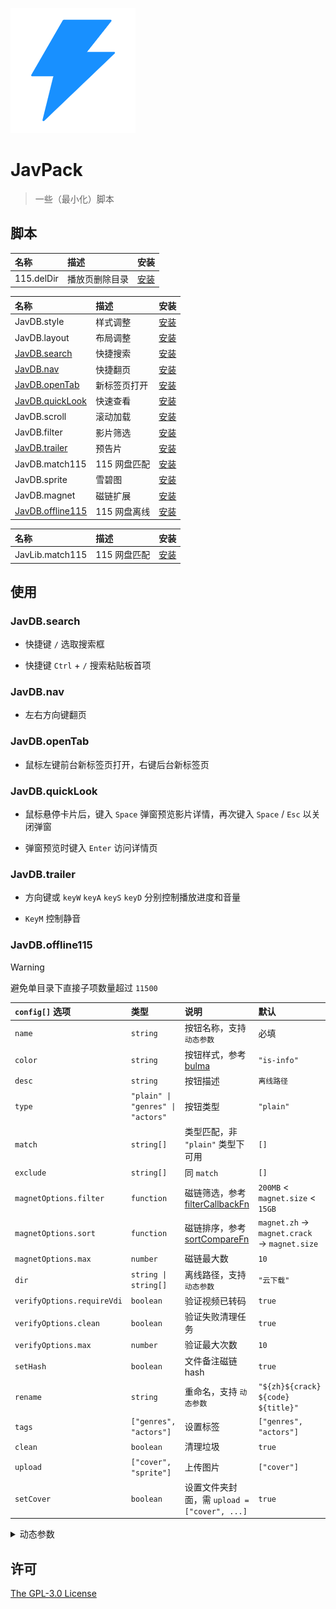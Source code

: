 ![JavPack](./assets/icon.png)

# JavPack

> 一些（最小化）脚本

## 脚本

| 名称       | 描述           | 安装                                                                         |
| :--------- | :------------- | :--------------------------------------------------------------------------- |
| 115.delDir | 播放页删除目录 | [安装](https://github.com/bolin-dev/JavPack/raw/main/115/115.delDir.user.js) |

| 名称                                 | 描述         | 安装                                                                                 |
| :----------------------------------- | :----------- | :----------------------------------------------------------------------------------- |
| JavDB.style                          | 样式调整     | [安装](https://github.com/bolin-dev/JavPack/raw/main/javdb/JavDB.style.user.js)      |
| JavDB.layout                         | 布局调整     | [安装](https://github.com/bolin-dev/JavPack/raw/main/javdb/JavDB.layout.user.js)     |
| [JavDB.search](#javdbsearch)         | 快捷搜索     | [安装](https://github.com/bolin-dev/JavPack/raw/main/javdb/JavDB.search.user.js)     |
| [JavDB.nav](#javdbnav)               | 快捷翻页     | [安装](https://github.com/bolin-dev/JavPack/raw/main/javdb/JavDB.nav.user.js)        |
| [JavDB.openTab](#javdbopentab)       | 新标签页打开 | [安装](https://github.com/bolin-dev/JavPack/raw/main/javdb/JavDB.openTab.user.js)    |
| [JavDB.quickLook](#javdbquicklook)   | 快速查看     | [安装](https://github.com/bolin-dev/JavPack/raw/main/javdb/JavDB.quickLook.user.js)  |
| JavDB.scroll                         | 滚动加载     | [安装](https://github.com/bolin-dev/JavPack/raw/main/javdb/JavDB.scroll.user.js)     |
| JavDB.filter                         | 影片筛选     | [安装](https://github.com/bolin-dev/JavPack/raw/main/javdb/JavDB.filter.user.js)     |
| [JavDB.trailer](#javdbtrailer)       | 预告片       | [安装](https://github.com/bolin-dev/JavPack/raw/main/javdb/JavDB.trailer.user.js)    |
| JavDB.match115                       | 115 网盘匹配 | [安装](https://github.com/bolin-dev/JavPack/raw/main/javdb/JavDB.match115.user.js)   |
| JavDB.sprite                         | 雪碧图       | [安装](https://github.com/bolin-dev/JavPack/raw/main/javdb/JavDB.sprite.user.js)     |
| JavDB.magnet                         | 磁链扩展     | [安装](https://github.com/bolin-dev/JavPack/raw/main/javdb/JavDB.magnet.user.js)     |
| [JavDB.offline115](#javdboffline115) | 115 网盘离线 | [安装](https://github.com/bolin-dev/JavPack/raw/main/javdb/JavDB.offline115.user.js) |

| 名称            | 描述         | 安装                                                                                 |
| :-------------- | :----------- | :----------------------------------------------------------------------------------- |
| JavLib.match115 | 115 网盘匹配 | [安装](https://github.com/bolin-dev/JavPack/raw/main/javlib/JavLib.match115.user.js) |

## 使用

### JavDB.search

- 快捷键 `/` 选取搜索框

- 快捷键 `Ctrl` + `/` 搜索粘贴板首项

### JavDB.nav

- 左右方向键翻页

### JavDB.openTab

- 鼠标左键前台新标签页打开，右键后台新标签页

### JavDB.quickLook

- 鼠标悬停卡片后，键入 `Space` 弹窗预览影片详情，再次键入 `Space` / `Esc` 以关闭弹窗

- 弹窗预览时键入 `Enter` 访问详情页

### JavDB.trailer

- 方向键或 `keyW` `keyA` `keyS` `keyD` 分别控制播放进度和音量

- `KeyM` 控制静音

### JavDB.offline115

> [!WARNING]
>
> 避免单目录下直接子项数量超过 `11500`

| `config[]` 选项            | 类型                              | 说明                                                                                                                                        | 默认                                         |
| :------------------------- | :-------------------------------- | :------------------------------------------------------------------------------------------------------------------------------------------ | :------------------------------------------- |
| `name`                     | `string`                          | 按钮名称，支持 `动态参数`                                                                                                                   | 必填                                         |
| `color`                    | `string`                          | 按钮样式，参考 [bulma](https://bulma.io/documentation/elements/button/#colors)                                                              | `"is-info"`                                  |
| `desc`                     | `string`                          | 按钮描述                                                                                                                                    | `离线路径`                                   |
| `type`                     | `"plain" \| "genres" \| "actors"` | 按钮类型                                                                                                                                    | `"plain"`                                    |
| `match`                    | `string[]`                        | 类型匹配，非 `"plain"` 类型下可用                                                                                                           | `[]`                                         |
| `exclude`                  | `string[]`                        | 同 `match`                                                                                                                                  | `[]`                                         |
| `magnetOptions.filter`     | `function`                        | 磁链筛选，参考 [filterCallbackFn](https://developer.mozilla.org/zh-CN/docs/Web/JavaScript/Reference/Global_Objects/Array/filter#callbackfn) | `200MB` < `magnet.size` < `15GB`             |
| `magnetOptions.sort`       | `function`                        | 磁链排序，参考 [sortCompareFn](https://developer.mozilla.org/zh-CN/docs/Web/JavaScript/Reference/Global_Objects/Array/toSorted#comparefn)   | `magnet.zh` → `magnet.crack` → `magnet.size` |
| `magnetOptions.max`        | `number`                          | 磁链最大数                                                                                                                                  | `10`                                         |
| `dir`                      | `string \| string[]`              | 离线路径，支持 `动态参数`                                                                                                                   | `"云下载"`                                   |
| `verifyOptions.requireVdi` | `boolean`                         | 验证视频已转码                                                                                                                              | `true`                                       |
| `verifyOptions.clean`      | `boolean`                         | 验证失败清理任务                                                                                                                            | `true`                                       |
| `verifyOptions.max`        | `number`                          | 验证最大次数                                                                                                                                | `10`                                         |
| `setHash`                  | `boolean`                         | 文件备注磁链 hash                                                                                                                           | `true`                                       |
| `rename`                   | `string`                          | 重命名，支持 `动态参数`                                                                                                                     | `"${zh}${crack} ${code} ${title}"`           |
| `tags`                     | `["genres", "actors"]`            | 设置标签                                                                                                                                    | `["genres", "actors"]`                       |
| `clean`                    | `boolean`                         | 清理垃圾                                                                                                                                    | `true`                                       |
| `upload`                   | `["cover", "sprite"]`             | 上传图片                                                                                                                                    | `["cover"]`                                  |
| `setCover`                 | `boolean`                         | 设置文件夹封面，需 `upload = ["cover", ...]`                                                                                                | `true`                                       |

<details><summary>动态参数</summary>

```JavaScript
// code        番号
// prefix      番号前缀
// title       标题
// date        影片日期
// create      操作日期
// director    导演
// maker       片商
// publisher   发行
// series      系列
// genres      类别
// actors      演员

// genre       genres[]，仅 type = "genres" 可用
// actor       actors[]，仅 type = "actors" 可用

// zh          字幕资源，仅 rename 可用
// crack       破解资源，仅 rename 可用
```

</details>

## 许可

[The GPL-3.0 License](./LICENSE)

